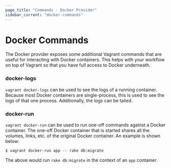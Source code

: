 ```yaml
---
page_title: "Commands - Docker Provider"
sidebar_current: "docker-commands"
---
```


# Docker Commands

The Docker provider exposes some additional Vagrant commands that are
useful for interacting with Docker containers. This helps with your
workflow on top of Vagrant so that you have full access to Docker
underneath.

### docker-logs

`vagrant docker-logs` can be used to see the logs of a running container.
Because most Docker containers are single-process, this is used to see
the logs of that one process. Additionally, the logs can be tailed.

### docker-run

`vagrant docker-run` can be used to run one-off commands against
a Docker container. The one-off Docker container that is started shares
all the volumes, links, etc. of the original Docker container. An
example is shown below:

```shell
$ vagrant docker-run app -- rake db:migrate
```

The above would run `rake db:migrate` in the context of an `app` container.
